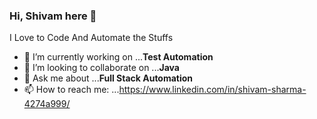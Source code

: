 ### Hi, Shivam here 👋

I Love to Code And Automate the Stuffs

- 🔭 I’m currently working on ...**Test Automation**
- 👯 I’m looking to collaborate on ...**Java**
- 💬 Ask me about ...**Full Stack Automation**
- 📫 How to reach me: ...https://www.linkedin.com/in/shivam-sharma-4274a999/
